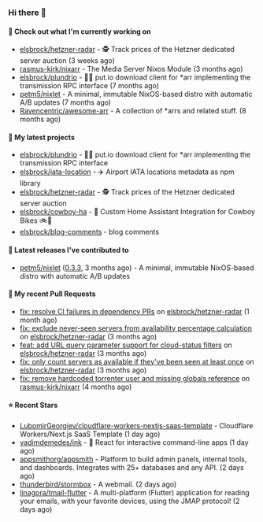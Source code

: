### Hi there 👋

#### 👷 Check out what I'm currently working on

- [elsbrock/hetzner-radar](https://github.com/elsbrock/hetzner-radar) - 🕵️ Track prices of the Hetzner dedicated server auction (3 weeks ago)
- [rasmus-kirk/nixarr](https://github.com/rasmus-kirk/nixarr) - The Media Server Nixos Module (3 months ago)
- [elsbrock/plundrio](https://github.com/elsbrock/plundrio) - 🏴‍☠️ put.io download client for *arr implementing the transmission RPC interface (7 months ago)
- [petm5/nixlet](https://github.com/petm5/nixlet) - A minimal, immutable NixOS-based distro with automatic A/B updates (7 months ago)
- [Ravencentric/awesome-arr](https://github.com/Ravencentric/awesome-arr) - A collection of *arrs and related stuff. (8 months ago)

#### 🌱 My latest projects

- [elsbrock/plundrio](https://github.com/elsbrock/plundrio) - 🏴‍☠️ put.io download client for *arr implementing the transmission RPC interface
- [elsbrock/iata-location](https://github.com/elsbrock/iata-location) - ✈️ Airport IATA locations metadata as npm library
- [elsbrock/hetzner-radar](https://github.com/elsbrock/hetzner-radar) - 🕵️ Track prices of the Hetzner dedicated server auction
- [elsbrock/cowboy-ha](https://github.com/elsbrock/cowboy-ha) - 🤠 Custom Home Assistant Integration for Cowboy Bikes 🚲💨
- [elsbrock/blog-comments](https://github.com/elsbrock/blog-comments) - blog comments

#### 🔭 Latest releases I've contributed to

- [petm5/nixlet](https://github.com/petm5/nixlet) ([0.3.3](https://github.com/petm5/nixlet/releases/tag/0.3.3), 3 months ago) - A minimal, immutable NixOS-based distro with automatic A/B updates

#### 🔨 My recent Pull Requests

- [fix: resolve CI failures in dependency PRs](https://github.com/elsbrock/hetzner-radar/pull/229) on [elsbrock/hetzner-radar](https://github.com/elsbrock/hetzner-radar) (1 month ago)
- [fix: exclude never-seen servers from availability percentage calculation](https://github.com/elsbrock/hetzner-radar/pull/217) on [elsbrock/hetzner-radar](https://github.com/elsbrock/hetzner-radar) (3 months ago)
- [feat: add URL query parameter support for cloud-status filters](https://github.com/elsbrock/hetzner-radar/pull/216) on [elsbrock/hetzner-radar](https://github.com/elsbrock/hetzner-radar) (3 months ago)
- [fix: only count servers as available if they&#39;ve been seen at least once](https://github.com/elsbrock/hetzner-radar/pull/215) on [elsbrock/hetzner-radar](https://github.com/elsbrock/hetzner-radar) (3 months ago)
- [fix: remove hardcoded torrenter user and missing globals reference](https://github.com/rasmus-kirk/nixarr/pull/72) on [rasmus-kirk/nixarr](https://github.com/rasmus-kirk/nixarr) (4 months ago)

#### ⭐ Recent Stars

- [LubomirGeorgiev/cloudflare-workers-nextjs-saas-template](https://github.com/LubomirGeorgiev/cloudflare-workers-nextjs-saas-template) - Cloudflare Workers/Next.js SaaS Template (1 day ago)
- [vadimdemedes/ink](https://github.com/vadimdemedes/ink) - 🌈 React for interactive command-line apps (1 day ago)
- [appsmithorg/appsmith](https://github.com/appsmithorg/appsmith) - Platform to build admin panels, internal tools, and dashboards. Integrates with 25&#43; databases and any API. (2 days ago)
- [thunderbird/stormbox](https://github.com/thunderbird/stormbox) - A webmail. (2 days ago)
- [linagora/tmail-flutter](https://github.com/linagora/tmail-flutter) - A multi-platform (Flutter) application for reading your emails, with your favorite devices, using the JMAP protocol! (2 days ago)

